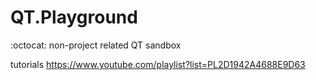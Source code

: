# QT.Playground
:octocat:  non-project related QT sandbox

tutorials
https://www.youtube.com/playlist?list=PL2D1942A4688E9D63
